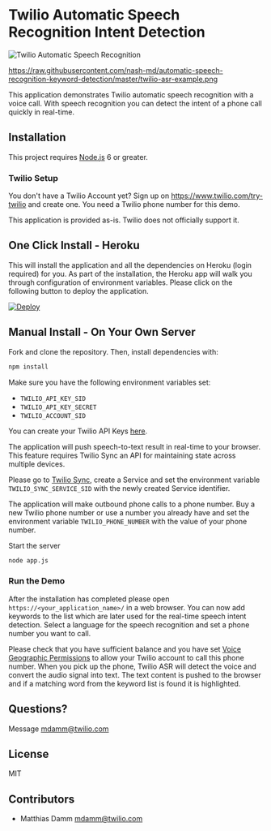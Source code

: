 # Twilio Automatic Speech Recognition Intent Detection

![Twilio Automatic Speech Recognition](https://raw.githubusercontent.com/nash-md/automatic-speech-recognition-keyword-detection/master/twilio-asr-example.png)

https://raw.githubusercontent.com/nash-md/automatic-speech-recognition-keyword-detection/master/twilio-asr-example.png

This application demonstrates Twilio automatic speech recognition with a voice call. With speech recognition you can detect the intent of a phone call quickly in real-time.

## Installation

This project requires [Node.js](http://nodejs.org/) 6 or greater.

### Twilio Setup

You don't have a Twilio Account yet? Sign up on https://www.twilio.com/try-twilio and create one. You need a Twilio phone number for this demo.

This application is provided as-is. Twilio does not officially support it.

## One Click Install - Heroku

This will install the application and all the dependencies on Heroku (login required) for you. As part of the installation, the Heroku app will walk you through configuration of environment variables. Please click on the following button to deploy the application.

[![Deploy](https://www.herokucdn.com/deploy/button.svg)](https://heroku.com/deploy?template=https://github.com/nash-md/automatic-speech-recognition-keyword-detection)


## Manual Install - On Your Own Server

Fork and clone the repository. Then, install dependencies with:

```bash
npm install
```

Make sure you have the following environment variables set:

- `TWILIO_API_KEY_SID`
- `TWILIO_API_KEY_SECRET`
- `TWILIO_ACCOUNT_SID`

You can create your Twilio API Keys [here](https://www.twilio.com/console/voice/dev-tools/api-keys/). 

The application will push speech-to-text result in real-time to your browser. This feature requires Twilio Sync an API for maintaining state across multiple devices. 

Please go to [Twilio Sync](https://www.twilio.com/console/sync/services/), create a Service and set the environment variable `TWILIO_SYNC_SERVICE_SID` with the newly created Service identifier.

The application will make outbound phone calls to a phone number. Buy a new Twilio phone number or use a number you already have and set the environment variable `TWILIO_PHONE_NUMBER` with the value of your phone number.

Start the server

```bash
node app.js
```

### Run the Demo

After the installation has completed please open `https://<your_application_name>/` in a web browser. You can now add keywords to the list which are later used for the real-time speech intent detection. Select a language for the speech recognition and set a phone number you want to call. 

Please check that you have sufficient balance and you have set [Voice Geographic Permissions](https://www.twilio.com/console/voice/settings/geo-permissions) to allow your Twilio account to call this phone number. When you pick up the phone, Twilio ASR will detect the voice and convert the audio signal into text. The text content is pushed to the browser and if a matching word from the keyword list is found it is highlighted.

## Questions?

Message [mdamm@twilio.com](mailto:mdamm@twilio.com) 

## License

MIT
	
## Contributors
	
- Matthias Damm <mdamm@twilio.com>
